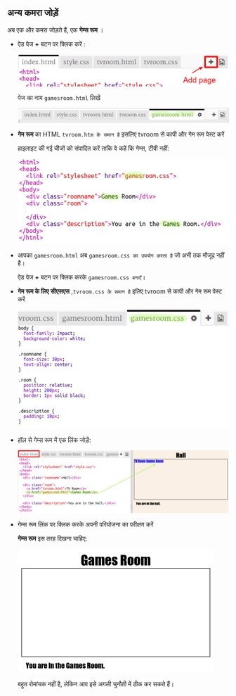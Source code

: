 ## अन्य कमरा जोड़ें

अब एक और कमरा जोड़ते हैं, एक **गेम्स रूम** ।

+ ऐड पेज **+** बटन पर क्लिक करें :
    
    ![स्क्रीनशॉट](images/rooms-add-page.png)
    
    पेज का नाम `gamesroom.html` लिखें

    ![स्क्रीनशॉट](images/rooms-games-html.png)

+ **गेम रूम** का HTML `tvroom.htm के समान है` इसलिए tvroom से कापी और गेम रूम पेस्ट करें
    
    हाइलाइट की गई चीजों को संपादित करें ताकि वे कहें कि गेम्स, टीवी नहीं:
    
    ![स्क्रीनशॉट](images/rooms-games-html2.png)

+ आपका `gamesroom.html` अब `gamesroom.css का उपयोग करता है` जो अभी तक मौजूद नहीं है।
    
    ऐड पेज **+** बटन पर क्लिक करके `gamesroom.css बनाएँ`।

+ **गेम रूम के लिए सीएसएस** ,`tvroom.css के समान है` इलिए tvroom से कापी और गेम रूम पेस्ट करें
    
    ![स्क्रीनशॉट](images/rooms-add-games-css.png)

+ हॉल से गेम्स रूम में एक लिंक जोड़ें:
    
    ![स्क्रीनशॉट](images/rooms-hall-games.png)

+ गेम्स रूम लिंक पर क्लिक करके अपनी परियोजना का परीक्षण करें
    
    **गेम्स रूम** इस तरह दिखना चाहिए:
    
    ![स्क्रीनशॉट](images/rooms-games-before.png)
    
    बहुत रोमांचक नहीं है, लेकिन आप इसे अगली चुनौती में ठीक कर सकते हैं।